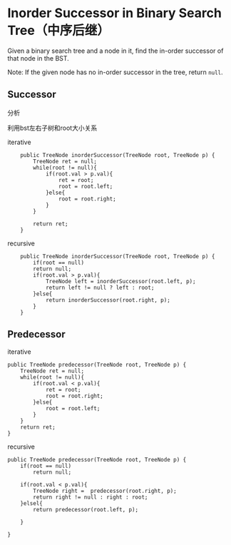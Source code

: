 # Inorder Successor in Binary Search Tree（中序后继）

Given a binary search tree and a node in it, find the in-order successor of that node in the BST.

Note: If the given node has no in-order successor in the tree, return `null`.

## Successor

分析

利用bst左右子树和root大小关系

iterative

```text
    public TreeNode inorderSuccessor(TreeNode root, TreeNode p) {
        TreeNode ret = null;
        while(root != null){
            if(root.val > p.val){
                ret = root;
                root = root.left;
            }else{
                root = root.right;
            }
        }

        return ret;
    }
```

recursive

```text
    public TreeNode inorderSuccessor(TreeNode root, TreeNode p) {
        if(root == null)
        return null;
        if(root.val > p.val){
            TreeNode left = inorderSuccessor(root.left, p);
            return left != null ? left : root;
        }else{
            return inorderSuccessor(root.right, p);
        }
    }
```

## Predecessor

iterative

```text
public TreeNode predecessor(TreeNode root, TreeNode p) {
    TreeNode ret = null;
    while(root != null){
        if(root.val < p.val){
            ret = root;
            root = root.right;
        }else{
            root = root.left;           
        }
    }
    return ret;
}
```

recursive

```text
public TreeNode predecessor(TreeNode root, TreeNode p) {
    if(root == null)
        return null;

    if(root.val < p.val){
        TreeNode right =  predecessor(root.right, p);
        return right != null : right : root;
    }elsel{
        return predecessor(root.left, p);

    }

}
```

